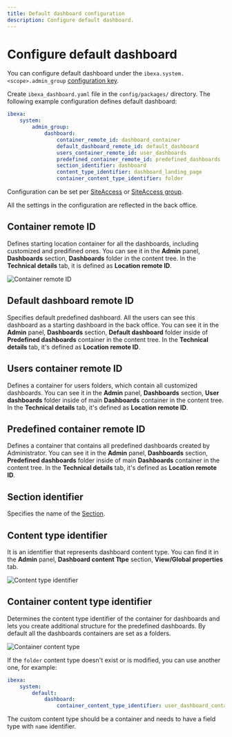 ```yaml
---
title: Default dashboard configuration
description: Configure default dashboard.
---
```


# Configure default dashboard

You can configure default dashboard under the `ibexa.system.<scope>.admin_group` [configuration key](configuration.md#configuration-files).

Create `ibexa_dashboard.yaml` file in the `config/packages/` directory.
The following example configuration defines default dashboard:

``` yaml
ibexa:
    system:
        admin_group:
            dashboard:
                container_remote_id: dashboard_container
                default_dashboard_remote_id: default_dashboard
                users_container_remote_id: user_dashboards
                predefined_container_remote_id: predefined_dashboards
                section_identifier: dashboard
                content_type_identifier: dashboard_landing_page
                container_content_type_identifier: folder
```

Configuration can be set per [SiteAccess](multisite_configuration.md#siteaccess-configuration) or [SiteAccess group](multisite_configuration.md#siteaccess-groups).

All the settings in the configuration are reflected in the back office.

## Container remote ID

Defines starting location container for all the dashboards, including customized and predifined ones.
You can see it in the **Admin** panel, **Dashboards** section, **Dashboards** folder in the content tree.
In the **Technical details** tab, it is defined as **Location remote ID**.

![Container remote ID](dashboard_container_remote_id.png)

## Default dashboard remote ID

Specifies default predefined dashboard.
All the users can see this dashboard as a starting dashboard in the back office.
You can see it in the **Admin** panel, **Dashboards** section, **Default dashboard** folder inside of **Predefined dashboards** container in the content tree.
In the **Technical details** tab, it's defined as **Location remote ID**.

## Users container remote ID

Defines a container for users folders, which contain all customized dashboards.
You can see it in the **Admin** panel, **Dashboards** section, **User dashboards** folder inside of main **Dashboards** container in the content tree.
In the **Technical details** tab, it's defined as **Location remote ID**.

## Predefined container remote ID

Defines a container that contains all predefined dashboards created by Administrator.
You can see it in the **Admin** panel, **Dashboards** section, **Predefined dashboards** folder inside of main **Dashboards** container in the content tree.
In the **Technical details** tab, it's defined as **Location remote ID**.

## Section identifier

Specifies the name of the [Section](sections.md).

## Content type identifier

It is an identifier that represents dashboard content type.
You can find it in the **Admin** panel, **Dashboard content Ttpe** section, **View/Global properties** tab.

![Content type identifier](dashboard_content_type_identifier.png)

## Container content type identifier

Determines the content type identifier of the container for dashboards and lets you create additional structure for the predefined dashboards.
By default all the dashboards containers are set as a folders.

![Container content type](dashboard_container_type.png)

If the `folder` content type doesn't exist or is modified, you can use another one, for example:

```yaml
ibexa:
    system:
        default:
            dashboard:
                container_content_type_identifier: user_dashboard_container
```

The custom content type should be a container and needs to have a field type with `name` identifier.